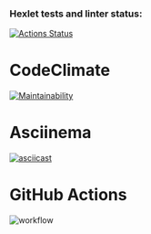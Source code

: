 ### Hexlet tests and linter status:

[![Actions Status](https://github.com/anagranfd/frontend-project-46/workflows/hexlet-check/badge.svg)](https://github.com/anagranfd/frontend-project-46/actions)

# CodeClimate

[![Maintainability](https://api.codeclimate.com/v1/badges/4a375d7ce855f2f92656/maintainability)](https://codeclimate.com/github/anagranfd/frontend-project-46/maintainability)

# Asciinema

[![asciicast](https://asciinema.org/a/kvb3guKZ2CxhPKB5XE1tAG7IJ.png)](https://asciinema.org/a/kvb3guKZ2CxhPKB5XE1tAG7IJ)

# GitHub Actions

![workflow](https://github.com/anagranfd/frontend-project-46/actions/workflows/hexlet-check.yml/badge.svg)
